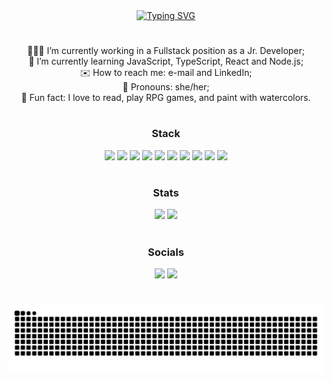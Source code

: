 <div align="center">
 <div> 
<a href="https://git.io/typing-svg">
    <img src="https://readme-typing-svg.demolab.com?font=Fira+Code&weight=500&size=22&pause=1000&color=E410E6&center=true&vCenter=true&random=false&width=524&lines=Hey,+I'm+Juliana!+%CB%99%E1%B5%95%CB%99" alt="Typing SVG">
</a>
</div>
 
#

 👩🏾‍💻 I’m currently working in a Fullstack position as a Jr. Developer; <br>
 💭 I’m currently learning JavaScript, TypeScript, React and Node.js; <br>
 ✉️ How to reach me: e-mail and LinkedIn;<br>
 🌈 Pronouns: she/her;<br>
 🎨 Fun fact: I love to read, play RPG games, and paint with watercolors.<br>
 
#

### Stack

<div align="center">
  <img src="https://cdn.jsdelivr.net/gh/devicons/devicon/icons/html5/html5-original.svg" height="30"/>
  <img src="https://cdn.jsdelivr.net/gh/devicons/devicon/icons/css3/css3-original.svg" height="30"/>
  <img src="https://cdn.jsdelivr.net/gh/devicons/devicon/icons/javascript/javascript-original.svg" height="30"/>
  <img src="https://cdn.jsdelivr.net/gh/devicons/devicon/icons/typescript/typescript-original.svg" height="30"/>
  <img src="https://cdn.jsdelivr.net/gh/devicons/devicon/icons/react/react-original.svg" height="30"/>
  <img src="https://icon.icepanel.io/Technology/svg/Nest.js.svg" height="30"/>
  <img src="https://cdn.jsdelivr.net/gh/devicons/devicon@latest/icons/bootstrap/bootstrap-original-wordmark.svg" height="30"/>
  <img src="https://cdn.jsdelivr.net/gh/devicons/devicon/icons/nodejs/nodejs-original.svg" height="30" />
  <img src="https://cdn.jsdelivr.net/gh/devicons/devicon/icons/python/python-original.svg" height="30"/>
  <img src="https://cdn.jsdelivr.net/gh/devicons/devicon/icons/mysql/mysql-original.svg" height="30"/>
</div>

#

### Stats

<img height="180em" src="https://github-readme-stats.vercel.app/api?username=jutdelu&theme=transparent&bg_color=000&border_color=5810E6&show_icons=true&icon_color=E410E6&title_color=E410E6&text_color=FFF"/>
<img height="180em" src="https://github-readme-stats.vercel.app/api/top-langs?username=jutdelu&locale=en&layout=compact&card_width=320&bg_color=000&border_color=5810E6&title_color=E410E6&text_color=FFF"/> 

#

### Socials
<div> 
<a href = "mailto:jtdelunardo@gmail.com"><img src="https://img.shields.io/badge/-Gmail-%23333?style=for-the-badge&logo=gmail&logoColor=white" target="_blank"></a>
<a href="https://www.linkedin.com/in/juliana-torres-delunardo" target="_blank"><img src="https://img.shields.io/badge/-LinkedIn-%230077B5?style=for-the-badge&logo=linkedin&logoColor=white" target="_blank"></a> 
</div>

#

<picture align="center">
  <source media="(prefers-color-scheme: dark)" srcset="https://raw.githubusercontent.com/jutdelu/jutdelu/output/github-contribution-grid-snake-dark.svg">
  <source media="(prefers-color-scheme: light)" srcset="https://raw.githubusercontent.com/jutdelu/jutdelu/output/github-contribution-grid-snake-dark.svg">
  <img align="center" alt="github contribution grid snake animation" src="https://raw.githubusercontent.com/jutdelu/jutdelu/output/github-contribution-grid-snake.svg">
</picture>

</div>
